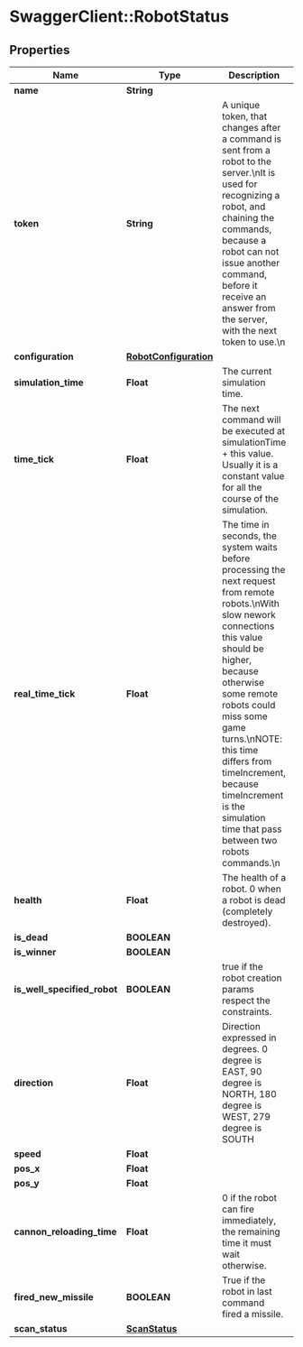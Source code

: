 # SwaggerClient::RobotStatus

## Properties
Name | Type | Description | Notes
------------ | ------------- | ------------- | -------------
**name** | **String** |  | 
**token** | **String** | A unique token, that changes after a command is sent from a robot to the server.\nIt is used for recognizing a robot, and chaining the commands, because a robot can not issue another command, before it receive an answer from the server, with the next token to use.\n | 
**configuration** | [**RobotConfiguration**](RobotConfiguration.md) |  | 
**simulation_time** | **Float** | The current simulation time. | 
**time_tick** | **Float** | The next command will be executed at simulationTime + this value. Usually it is a constant value for all the course of the simulation. | 
**real_time_tick** | **Float** | The time in seconds, the system waits before processing the next request from remote robots.\nWith slow nework connections this value should be higher, because otherwise some remote robots could miss some game turns.\nNOTE: this time differs from timeIncrement, because timeIncrement is the simulation time that pass between two robots commands.\n | 
**health** | **Float** | The health of a robot. 0 when a robot is dead (completely destroyed). | 
**is_dead** | **BOOLEAN** |  | 
**is_winner** | **BOOLEAN** |  | 
**is_well_specified_robot** | **BOOLEAN** | true if the robot creation params respect the constraints. | 
**direction** | **Float** | Direction expressed in degrees. 0 degree is EAST, 90 degree is NORTH, 180 degree is WEST, 279 degree is SOUTH | 
**speed** | **Float** |  | 
**pos_x** | **Float** |  | 
**pos_y** | **Float** |  | 
**cannon_reloading_time** | **Float** | 0 if the robot can fire immediately, the remaining time it must wait otherwise. | 
**fired_new_missile** | **BOOLEAN** | True if the robot in last command fired a missile. | 
**scan_status** | [**ScanStatus**](ScanStatus.md) |  | [optional] 


